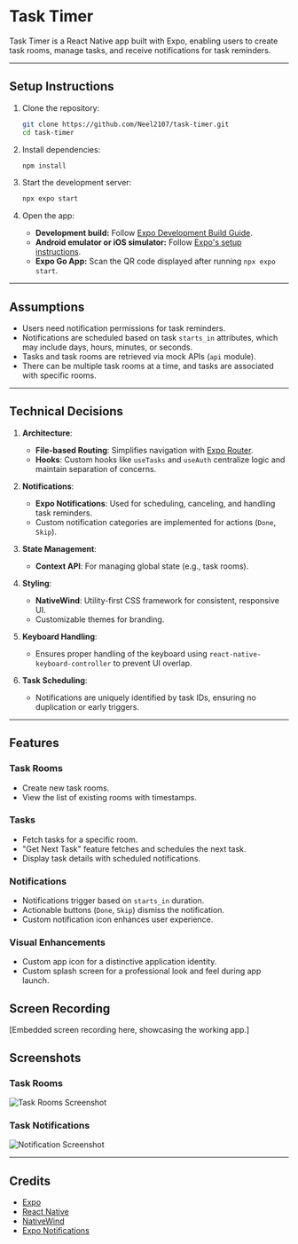 
# **Task Timer**

Task Timer is a React Native app built with Expo, enabling users to create task rooms, manage tasks, and receive notifications for task reminders.

---

## **Setup Instructions**

1. Clone the repository:

   ```bash
   git clone https://github.com/Neel2107/task-timer.git
   cd task-timer
   ```

2. Install dependencies:

   ```bash
   npm install
   ```

3. Start the development server:

   ```bash
   npx expo start
   ```

4. Open the app:
   - **Development build:** Follow [Expo Development Build Guide](https://docs.expo.dev/develop/development-builds/introduction/).
   - **Android emulator or iOS simulator:** Follow [Expo's setup instructions](https://docs.expo.dev/workflow/android-studio-emulator/).
   - **Expo Go App:** Scan the QR code displayed after running `npx expo start`.

---

## **Assumptions**

- Users need notification permissions for task reminders.
- Notifications are scheduled based on task `starts_in` attributes, which may include days, hours, minutes, or seconds.
- Tasks and task rooms are retrieved via mock APIs (`api` module).
- There can be multiple task rooms at a time, and tasks are associated with specific rooms.

---

## **Technical Decisions**

1. **Architecture**: 
   - **File-based Routing**: Simplifies navigation with [Expo Router](https://docs.expo.dev/router/introduction/).
   - **Hooks**: Custom hooks like `useTasks` and `useAuth` centralize logic and maintain separation of concerns.

2. **Notifications**: 
   - **Expo Notifications**: Used for scheduling, canceling, and handling task reminders.
   - Custom notification categories are implemented for actions (`Done`, `Skip`).

3. **State Management**: 
   - **Context API**: For managing global state (e.g., task rooms).

4. **Styling**: 
   - **NativeWind**: Utility-first CSS framework for consistent, responsive UI.
   - Customizable themes for branding.

5. **Keyboard Handling**:
   - Ensures proper handling of the keyboard using `react-native-keyboard-controller` to prevent UI overlap.

6. **Task Scheduling**:
   - Notifications are uniquely identified by task IDs, ensuring no duplication or early triggers.

---

## **Features**

### **Task Rooms**
- Create new task rooms.
- View the list of existing rooms with timestamps.

### **Tasks**
- Fetch tasks for a specific room.
- "Get Next Task" feature fetches and schedules the next task.
- Display task details with scheduled notifications.

### **Notifications**
- Notifications trigger based on `starts_in` duration.
- Actionable buttons (`Done`, `Skip`) dismiss the notification.
- Custom notification icon enhances user experience.

### **Visual Enhancements**
- Custom app icon for a distinctive application identity.
- Custom splash screen for a professional look and feel during app launch.


## **Screen Recording**

[Embedded screen recording here, showcasing the working app.]


## **Screenshots**

### Task Rooms
![Task Rooms Screenshot](link-to-image)

### Task Notifications
![Notification Screenshot](link-to-image)

---

## **Credits**

- [Expo](https://expo.dev)
- [React Native](https://reactnative.dev)
- [NativeWind](https://nativewind.dev)
- [Expo Notifications](https://docs.expo.dev/versions/latest/sdk/notifications/)

